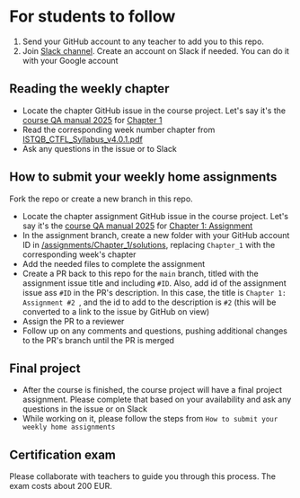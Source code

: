 # For students to follow

1. Send your GitHub account to any teacher to add you to this repo.
2. Join [Slack channel](https://xorio.slack.com/archives/C085WSHDPLK). Create an account on Slack if needed. You can do it with your Google account

## Reading the weekly chapter

- Locate the chapter GitHub issue in the course project. Let's say it's the [course QA manual 2025](https://github.com/orgs/xoriors/projects/2) for [Chapter 1](#1)
- Read the corresponding week number chapter from [ISTQB_CTFL_Syllabus_v4.0.1.pdf](ISTQB_CTFL_Syllabus_v4.0.1.pdf)
- Ask any questions in the issue or to Slack

## How to submit your weekly home assignments

Fork the repo or create a new branch in this repo.

- Locate the chapter assignment GitHub issue in the course project. Let's say it's the [course QA manual 2025](https://github.com/orgs/xoriors/projects/2) for [Chapter 1: Assignment](#2)
- In the assignment branch, create a new folder with your GitHub account ID in [/assignments/Chapter_1/solutions](../assignments/Chapter_1/solutions), replacing `Chapter_1` with the corresponding week's chapter
- Add the needed files to complete the assignment
- Create a PR back to this repo for the `main` branch, titled with the assignment issue title and including `#ID`. Also, add id of the assignment issue ass `#ID` in the PR's description.
  In this case, the title is `Chapter 1: Assignment #2 `, and the id to add to the description is `#2` (this will be converted to a link to the issue by GitHub on view)
- Assign the PR to a reviewer
- Follow up on any comments and questions, pushing additional changes to the PR's branch until the PR is merged

## Final project

- After the course is finished, the course project will have a final project assignment. Please complete that based on your availability and ask any questions in the issue or on Slack
- While working on it, please follow the steps from `How to submit your weekly home assignments`

## Certification exam

Please collaborate with teachers to guide you through this process. The exam costs about 200 EUR.

